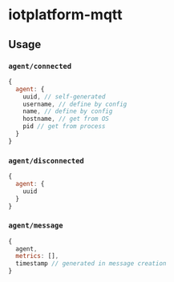 # iotplatform-mqtt

## Usage

### `agent/connected`

```js
{
  agent: {
    uuid, // self-generated
    username, // define by config
    name, // define by config
    hostname, // get from OS
    pid // get from process
  }
}
```

### `agent/disconnected`

```js
{
  agent: {
    uuid
  }
}
```

### `agent/message`

```js
{
  agent,
  metrics: [],
  timestamp // generated in message creation
}
```